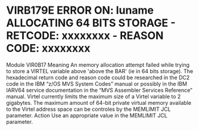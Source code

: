 # VIRB179E ERROR ON: luname ALLOCATING 64 BITS STORAGE - RETCODE: xxxxxxxx - REASON CODE: xxxxxxxx
Module
    VIR0B17
Meaning
    An memory allocation attempt failed while trying to store a VIRTEL variable above 'above the BAR' (ie in 64 bits storage). The hexadecimal return code and reason code could be researched in the DC2 code in the IBM “z/OS   MVS System Codes” manual or possibly in the IBM IARV64 service documentation in the “MVS Assembler Services Reference” manual. Virtel currently limits the maximum size of a Virtel variable to 2 gigabytes. The maximum amount of 64-bit private virtual memory available to the Virtel address space can be controles by the MEMLIMIT JCL parameter.
Action
    Use an appropriate value in the MEMLIMIT JCL parameter.
